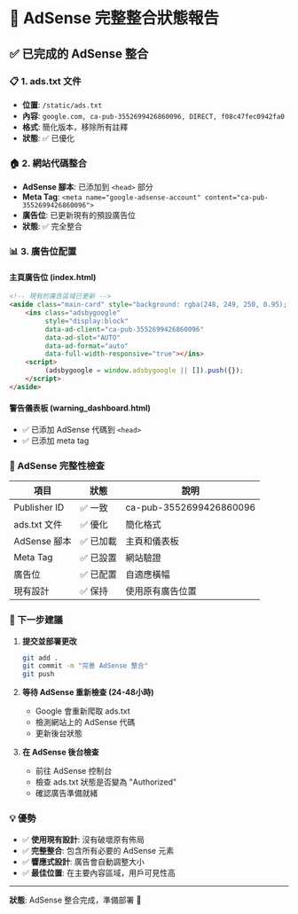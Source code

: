 # 🔧 AdSense 完整整合狀態報告

## ✅ 已完成的 AdSense 整合

### 📋 1. ads.txt 文件
- **位置**: `/static/ads.txt`
- **內容**: `google.com, ca-pub-3552699426860096, DIRECT, f08c47fec0942fa0`
- **格式**: 簡化版本，移除所有註釋
- **狀態**: ✅ 已優化

### 🏠 2. 網站代碼整合
- **AdSense 腳本**: 已添加到 `<head>` 部分
- **Meta Tag**: `<meta name="google-adsense-account" content="ca-pub-3552699426860096">`
- **廣告位**: 已更新現有的預設廣告位
- **狀態**: ✅ 完全整合

### 📊 3. 廣告位配置

#### 主頁廣告位 (index.html)
```html
<!-- 現有的廣告區域已更新 -->
<aside class="main-card" style="background: rgba(248, 249, 250, 0.95); text-align: center; padding: 20px; margin-top: 30px;">
    <ins class="adsbygoogle"
         style="display:block"
         data-ad-client="ca-pub-3552699426860096"
         data-ad-slot="AUTO"
         data-ad-format="auto"
         data-full-width-responsive="true"></ins>
    <script>
         (adsbygoogle = window.adsbygoogle || []).push({});
    </script>
</aside>
```

#### 警告儀表板 (warning_dashboard.html)
- ✅ 已添加 AdSense 代碼到 `<head>`
- ✅ 已添加 meta tag

### 🎯 AdSense 完整性檢查

| 項目 | 狀態 | 說明 |
|------|------|------|
| Publisher ID | ✅ 一致 | ca-pub-3552699426860096 |
| ads.txt 文件 | ✅ 優化 | 簡化格式 |
| AdSense 腳本 | ✅ 已加載 | 主頁和儀表板 |
| Meta Tag | ✅ 已設置 | 網站驗證 |
| 廣告位 | ✅ 已配置 | 自適應橫幅 |
| 現有設計 | ✅ 保持 | 使用原有廣告位置 |

### 🚀 下一步建議

1. **提交並部署更改**
   ```bash
   git add .
   git commit -m "完善 AdSense 整合"
   git push
   ```

2. **等待 AdSense 重新檢查 (24-48小時)**
   - Google 會重新爬取 ads.txt
   - 檢測網站上的 AdSense 代碼
   - 更新後台狀態

3. **在 AdSense 後台檢查**
   - 前往 AdSense 控制台
   - 檢查 ads.txt 狀態是否變為 "Authorized"
   - 確認廣告準備就緒

### 💡 優勢

- ✅ **使用現有設計**: 沒有破壞原有佈局
- ✅ **完整整合**: 包含所有必要的 AdSense 元素  
- ✅ **響應式設計**: 廣告會自動調整大小
- ✅ **最佳位置**: 在主要內容區域，用戶可見性高

---
**狀態**: AdSense 整合完成，準備部署 🚀
